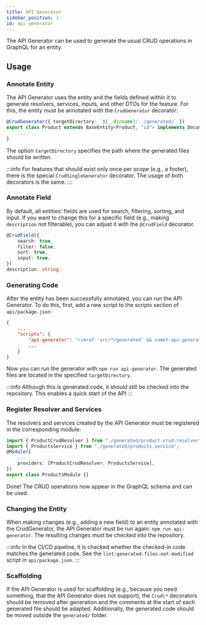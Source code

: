 ```yaml
---
title: API Generator
sidebar_position: 1
id: api-generator
---
```


The API Generator can be used to generate the usual CRUD operations in GraphQL for an entity.

## Usage

### Annotate Entity

The API Generator uses the entity and the fields defined within it to generate resolvers, services, inputs, and other DTOs for the feature. For this, the entity must be annotated with the `CrudGenerator` decorator:

```ts
@CrudGenerator({ targetDirectory: `${__dirname}/../generated/` })
export class Product extends BaseEntity<Product, "id"> implements DocumentInterface {
    ...
}
```

The option `targetDirectory` specifies the path where the generated files should be written.

:::info
For features that should exist only once per scope (e.g., a footer), there is the special `CrudSingleGenerator` decorator. The usage of both decorators is the same.
:::

### Annotate Field

By default, all entities' fields are used for search, filtering, sorting, and input. If you want to change this for a specific field (e.g., making `description` not filterable), you can adjust it with the `@CrudField` decorator.

```ts
@CrudField({
    search: true,
    filter: false,
    sort: true,
    input: true,
})
description: string;
```

### Generating Code

After the entity has been successfully annotated, you can run the API Generator. To do this, first, add a new script to the scripts section of `api/package.json`:

```json
{
    ...
    "scripts": {
        "api-generator": "rimraf 'src/*/generated' && comet-api-generator generate",
        ...
    }
}
```

Now you can run the generator with `npm run api-generator`. The generated files are located in the specified `targetDirectory`.

:::info
Although this is generated code, it should still be checked into the repository. This enables a quick start of the API
:::

### Register Resolver and Services

The resolvers and services created by the API Generator must be registered in the corresponding module:

```ts
import { ProductCrudResolver } from "./generated/product.crud.resolver";
import { ProductsService } from "./generated/products.service";
@Module({
    ...
    providers: [ProductCrudResolver, ProductsService],
})
export class ProductsModule {}
```

Done! The CRUD operations now appear in the GraphQL schema and can be used.

### Changing the Entity

When making changes (e.g., adding a new field) to an entity annotated with the CrudGenerator, the API Generator must be run again: `npm run api-generator`. The resulting changes must be checked into the repository.

:::info
In the CI/CD pipeline, it is checked whether the checked-in code matches the generated code. See the `lint:generated-files-not-modified` script in `api/package.json`.
:::

### Scaffolding

If the API Generator is used for scaffolding (e.g., because you need something, that the API Generator does not support), the `Crud\*` decorators should be removed after generation and the comments at the start of each generated file should be adapted. Additionally, the generated code should be moved outside the `generated/` folder.
